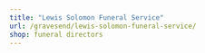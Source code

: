 ```yaml
---
title: "Lewis Solomon Funeral Service"
url: /gravesend/lewis-solomon-funeral-service/
shop: funeral directors
---
```

